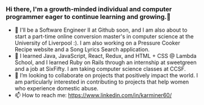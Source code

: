 ### Hi there, I'm a growth-minded individual and computer programmer eager to continue learning and growing.👋

- 🔭 I'll be a Software Engineer II at Github soon, and I am also about to start a part-time online conversion master's in computer science at the University of Liverpool :). I am also working on a Pressure Cooker Recipe website and a Song Lyrics Search application.
- 🌱 I learned Java, JavaScript, React, Redux, and HTML + CSS @ Lambda School, and I learned Ruby on Rails through an internship at sweetgreen and a job at SixFifty. I am taking computer science classes at CCSF.
- 👯 I’m looking to collaborate on projects that positively impact the world. I am particularly interested in contributing to projects that help women who experience domestic abuse.
- 📫 How to reach me: https://www.linkedin.com/in/karminer60/ 

